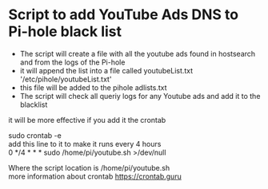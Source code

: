 # Script to add YouTube Ads DNS to Pi-hole black list


- The script will create a file with all the youtube ads found in hostsearch and from the logs of the Pi-hole </br>
- it will append the list into a file called youtubeList.txt '/etc/pihole/youtubeList.txt'</br>
- this file will be added to the pihole adlists.txt </br>
- The script will check all queriy logs for any Youtube ads and add it to the blacklist

it will be more effective if you add it the crontab </br>

sudo crontab -e </br>
add this line to it to make it runs every 4 hours</br>
0 */4 * * * sudo /home/pi/youtube.sh >/dev/null </br>

Where the script location is /home/pi/youtube.sh </br>
more information about crontab https://crontab.guru </br>


